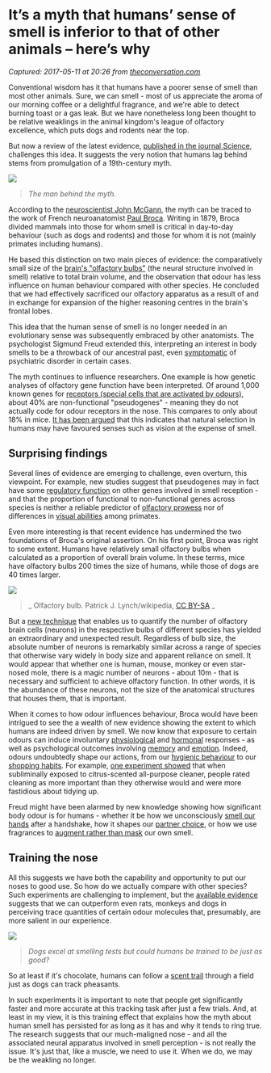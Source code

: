 # It’s a myth that humans’ sense of smell is inferior to that of other animals – here’s why

_Captured: 2017-05-11 at 20:26 from [theconversation.com](http://theconversation.com/its-a-myth-that-humans-sense-of-smell-is-inferior-to-that-of-other-animals-heres-why-77519)_

Conventional wisdom has it that humans have a poorer sense of smell than most other animals. Sure, we can smell - most of us appreciate the aroma of our morning coffee or a delightful fragrance, and we're able to detect burning toast or a gas leak. But we have nonetheless long been thought to be relative weaklings in the animal kingdom's league of olfactory excellence, which puts dogs and rodents near the top.

But now a review of the latest evidence, [published in the journal Science](http://science.sciencemag.org/cgi/doi/10.1126/science.aam7263), challenges this idea. It suggests the very notion that humans lag behind stems from promulgation of a 19th-century myth.

![](https://cdn.theconversation.com/files/168910/width237/file-20170511-32607-h9w4ob.jpg)

> _The man behind the myth._

According to the [neuroscientist John McGann](http://rci.rutgers.edu/%7Ejmcgann/), the myth can be traced to the work of French neuroanatomist [Paul Broca](http://www.sciencemuseum.org.uk/broughttolife/people/paulbroca). Writing in 1879, Broca divided mammals into those for whom smell is critical in day-to-day behaviour (such as dogs and rodents) and those for whom it is not (mainly primates including humans).

He based this distinction on two main pieces of evidence: the comparatively small size of the [brain's "olfactory bulbs"](http://www.sciencedirect.com/topics/page/Olfactory_bulb) (the neural structure involved in smell) relative to total brain volume, and the observation that odour has less influence on human behaviour compared with other species. He concluded that we had effectively sacrificed our olfactory apparatus as a result of and in exchange for expansion of the higher reasoning centres in the brain's frontal lobes.

This idea that the human sense of smell is no longer needed in an evolutionary sense was subsequently embraced by other anatomists. The psychologist Sigmund Freud extended this, interpreting an interest in body smells to be a throwback of our ancestral past, even [symptomatic](https://drmarkgriffiths.wordpress.com/2013/07/07/sweat-dreams-a-brief-look-at-osmophilia/) of psychiatric disorder in certain cases.

The myth continues to influence researchers. One example is how genetic analyses of olfactory gene function have been interpreted. Of around 1,000 known genes for [receptors (special cells that are activated by odours)](http://www.bbc.co.uk/schools/gcsebitesize/science/ocr_gateway/understanding_organisms/nervous_systemrev1.shtml), about 40% are non-functional "pseudogenes" - meaning they do not actually code for odour receptors in the nose. This compares to only about 18% in mice. [It has been argued](http://journals.plos.org/plosbiology/article?id=10.1371/journal.pbio.0020005) that this indicates that natural selection in humans may have favoured senses such as vision at the expense of smell.

## Surprising findings

Several lines of evidence are emerging to challenge, even overturn, this viewpoint. For example, new studies suggest that pseudogenes may in fact have some [regulatory function](http://www.jneurosci.org/content/33/15/6594) on other genes involved in smell reception - and that the proportion of functional to non-functional genes across species is neither a reliable predictor of [olfactory prowess](http://journals.plos.org/plosone/article?id=10.1371/journal.pone.0000708) nor of differences in [visual abilities](https://academic.oup.com/mbe/article-lookup/doi/10.1093/molbev/msq003) among primates.

Even more interesting is that recent evidence has undermined the two foundations of Broca's original assertion. On his first point, Broca was right to some extent. Humans have relatively small olfactory bulbs when calculated as a proportion of overall brain volume. In these terms, mice have olfactory bulbs 200 times the size of humans, while those of dogs are 40 times larger.

![](https://cdn.theconversation.com/files/168914/width754/file-20170511-32593-116scsi.png)

> _ Olfactory bulb. Patrick J. Lynch/wikipedia, [CC BY-SA](http://creativecommons.org/licenses/by-sa/4.0/) _

But a [new technique](http://www.jneurosci.org/content/25/10/2518) that enables us to quantify the number of olfactory brain cells (neurons) in the respective bulbs of different species has yielded an extraordinary and unexpected result. Regardless of bulb size, the absolute number of neurons is remarkably similar across a range of species that otherwise vary widely in body size and apparent reliance on smell. It would appear that whether one is human, mouse, monkey or even star-nosed mole, there is a magic number of neurons - about 10m - that is necessary and sufficient to achieve olfactory function. In other words, it is the abundance of these neurons, not the size of the anatomical structures that houses them, that is important.

When it comes to how odour influences behaviour, Broca would have been intrigued to see the a wealth of new evidence showing the extent to which humans are indeed driven by smell. We now know that exposure to certain odours can induce involuntary [physiological](http://journal.frontiersin.org/article/10.3389/fpsyg.2014.00110/full) and [hormonal](https://www.ncbi.nlm.nih.gov/pubmed/17287500) responses - as well as psychological outcomes involving [memory](https://www.ncbi.nlm.nih.gov/pubmed/10771279) and [emotion](https://www.ncbi.nlm.nih.gov/pmc/articles/PMC3794443/). Indeed, odours undoubtedly shape our actions, from our [hygienic behaviour](https://www.ncbi.nlm.nih.gov/pubmed/16137254) to our [shopping habits](http://www.tandfonline.com/doi/abs/10.1080/0267257X.2011.560719?src=recsys&journalCode=rjmm20). For example, [one experiment showed](https://www.ncbi.nlm.nih.gov/pubmed/16137254) that when subliminally exposed to citrus-scented all-purpose cleaner, people rated cleaning as more important than they otherwise would and were more fastidious about tidying up.

Freud might have been alarmed by new knowledge showing how significant body odour is for humans - whether it be how we unconsciously [smell our hands](https://theconversation.com/warning-the-truth-behind-handshake-sniffing-may-bum-you-out-38449) after a handshake, how it shapes our [partner choice](https://www.ncbi.nlm.nih.gov/pubmed/19054623), or how we use fragrances to [augment rather than mask](http://journals.plos.org/plosone/article?id=10.1371/journal.pone.0033810) our own smell.

## Training the nose

All this suggests we have both the capability and opportunity to put our noses to good use. So how do we actually compare with other species? Such experiments are challenging to implement, but the [available evidence](http://journals.plos.org/plosone/article?id=10.1371/journal.pone.0034301) suggests that we can outperform even rats, monkeys and dogs in perceiving trace quantities of certain odour molecules that, presumably, are more salient in our experience.

![](https://cdn.theconversation.com/files/168906/width754/file-20170511-32620-lb208i.jpg)

> _Dogs excel at smelling tests but could humans be trained to be just as good?_

So at least if it's chocolate, humans can follow a [scent trail](http://www.nature.com/neuro/journal/v10/n1/abs/nn1819.html) through a field just as dogs can track pheasants.

In such experiments it is important to note that people get significantly faster and more accurate at this tracking task after just a few trials. And, at least in my view, it is this training effect that explains how the myth about human smell has persisted for as long as it has and why it tends to ring true. The research suggests that our much-maligned nose - and all the associated neural apparatus involved in smell perception - is not really the issue. It's just that, like a muscle, we need to use it. When we do, we may be the weakling no longer.
